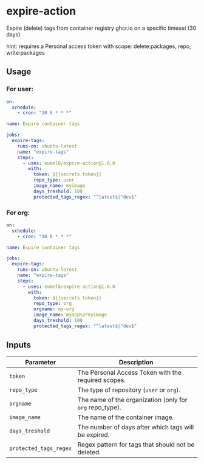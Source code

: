 # expire-action

Expire (delete) tags from container registry ghcr.io on a specific timeset (30 days)

hint: requires a Personal access token with scope: delete:packages, repo, write:packages

## Usage

### For user:

```yaml
on:
  schedule:
    - cron: "10 6 * * *"

name: Expire container tags

jobs:
  expire-tags:
    runs-on: ubuntu-latest
    name: "expire-tags"
    steps:
      - uses: eumel8/expire-action@1.0.0
        with:
          token: ${{secrets.token}}
          repo_type: user
          image_name: myimage
          days_treshold: 100
          protected_tags_regex: "^latest$|^dev$"
```

### For org:

```yaml
on:
  schedule:
    - cron: "10 6 * * *"

name: Expire container tags

jobs:
  expire-tags:
    runs-on: ubuntu-latest
    name: "expire-tags"
    steps:
      - uses: eumel8/expire-action@1.0.0
        with:
          token: ${{secrets.token}}
          repo_type: org
          orgname: my-org
          image_name: myapp%2Fmyimage
          days_treshold: 100
          protected_tags_regex: "^latest$|^dev$"
```

## Inputs

| Parameter             | Description                                             |
|-----------------------|---------------------------------------------------------|
| `token`               | The Personal Access Token with the required scopes.     |
| `repo_type`           | The type of repository (`user` or `org`).               |
| `orgname`             | The name of the organization (only for `org` repo_type).|
| `image_name`          | The name of the container image.                        |
| `days_treshold`       | The number of days after which tags will be expired.    |
| `protected_tags_regex`| Regex pattern for tags that should not be deleted.      |

